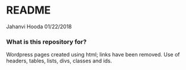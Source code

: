 # README #

Jahanvi Hooda
01/22/2018

### What is this repository for? ###

Wordpress pages created using html; links have been removed.
Use of headers, tables, lists, divs, classes and ids.
